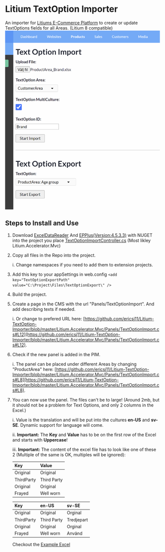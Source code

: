 # Litium TextOption Importer

An importer for [Litiums E-Commerce Platform](https://www.litium.com/) to create or update TextOptions fields for all Areas. (Litium 8 compatible)
![Import UI](/TextOptionImporter.PNG)


## Steps to Install and Use

 1. Download [ExcelDataReader](https://github.com/ExcelDataReader/ExcelDataReader) And [EPPlus(Version:4.5.3.3)](https://github.com/JanKallman/EPPlus) with NUGET into the project you place [TextOptionImportController.cs](https://github.com/ericsj11/Litium-TextOption-Importer/blob/master/Litium.Accelerator.Mvc/Controllers/TextOptionImportController.cs) (Most likley Litium.Accelerator.Mvc)
 2. Copy all files in the Repo into the project. 

    i. Change namespaces if you need to add them to extension projects.
 3. Add this key to your appSettings in web.config ```<add key="TextOptionExportPath" value="C:\Project\Files\TextOptionExport\" />```
 4. Build the project.
 5. Create a page in the CMS with the url "Panels/TextOptionImport".  And add describing texts if needed.

	 i. Or change to prefered URL here: [https://github.com/ericsj11/Litium-TextOption-Importer/blob/master/Litium.Accelerator.Mvc/Panels/TextOptionImport.cs#L12](https://github.com/ericsj11/Litium-TextOption-Importer/blob/master/Litium.Accelerator.Mvc/Panels/TextOptionImport.cs#L12).
 6. Check if the new panel is added in the PIM.

	 i. The panel can be placed under different Areas by changing "ProductArea" here: [https://github.com/ericsj11/Litium-TextOption-Importer/blob/master/Litium.Accelerator.Mvc/Panels/TextOptionImport.cs#L8](https://github.com/ericsj11/Litium-TextOption-Importer/blob/master/Litium.Accelerator.Mvc/Panels/TextOptionImport.cs#L8).
 7. You can now use the panel. The files can't be to large! (Around 2mb, but it should not be a problem for Text Options, and only 2 columns in the Excel.)

	 i. Value is the translation and will be put into the cultures **en-US** and **sv-SE**. Dynamic support for language will come.
		 
	 ii. **Important:** The **Key** and **Value** has to be on the first row of the Excel and starts with **Uppercase**!  

	 iii. **Important:** The content of the excel file has to look like one of these 2 (Multiple of the same is OK, multiples will be ignored):
	 
    |Key|Value|
    |--|--|
    |Original|Original|
    |ThirdParty|Third Party|
    |Original|Original|
    |Frayed|Well worn|

    |Key|en-US|sv-SE|
    |--|--|--|
    |Original|Original|Orginal|
    |ThirdParty|Third Party|Tredjepart|
    |Original|Original|Orginal|
    |Frayed|Well worn|Använd|

	Checkout the [Example Excel](/Example-Excel.xlsx)
